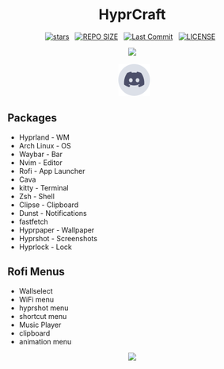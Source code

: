 <h1 align="center">HyprCraft</h1>

<div align="center">
<p>
<a href="https://github.com/zephardev/hyprcraft/stargazers"><img src="https://img.shields.io/github/stars/zephardev/hyprcraft?style=for-the-badge&logo=starship&color=C9CBFF&logoColor=C9CBFF&labelColor=302D41" alt="stars"><a>&nbsp;&nbsp;
<!-- <a href="https://github.com/zephardev/hyprcraft/"><img src="https://img.shields.io/github/repo-size/zephardev/hyprcraft?style=for-the-badge&logo=hyprland&logoColor=f9e2af&label=Size&labelColor=302D41&color=f9e2af" alt="REPO SIZE"></a>&nbsp;&nbsp; -->
<a href="https://github.com/zephardev/hyprcraft/"><img src="https://img.shields.io/github/forks/zephardev/hyprcraft?style=for-the-badge&logo=appveyor&logoColor=f9e2af&label=Forks&labelColor=302D41&color=f9e2af" alt="REPO SIZE"></a>&nbsp;&nbsp;
<a href="https://github.com/zephardev/hyprcraft/commits/main/"><img src="https://img.shields.io/github/last-commit/ad1822/hyprdots?style=for-the-badge&logo=github&logoColor=eba0ac&label=Last%20Commit&labelColor=302D41&color=eba0ac" alt="Last Commit"></a>&nbsp;&nbsp;
<a href="https://github.com/zephardev/hyprcraft/blob/main/LICENSE"><img src="https://img.shields.io/github/license/zephardev/hyprcraft?style=for-the-badge&logo=&color=CBA6F7&logoColor=CBA6F7&labelColor=302D41" alt="LICENSE"></a>&nbsp;&nbsp;
</p>
</div>

<p align="center">
  <img src="https://raw.githubusercontent.com/catppuccin/catppuccin/main/assets/palette/macchiato.png" width="400" />
</p>

  <p align="center">
  <img src="https://raw.githubusercontent.com/catppuccin/catppuccin/main/assets/misc/transparent.png" height="1" width="5"/>
  <a href="https://discord.com/server">
    <picture>
      <source srcset="https://raw.githubusercontent.com/catppuccin/catppuccin/main/assets/social/macchiato_discord.svg" width="64" height="64" alt="Discord Logo" media="(prefers-color-scheme: dark)"/>
      <source srcset="https://raw.githubusercontent.com/catppuccin/catppuccin/main/assets/social/latte_discord.svg" width="64" height="64" alt="Discord Logo" media="(prefers-color-scheme: light), (prefers-color-scheme: no-preference)"/>
      <img src="https://raw.githubusercontent.com/catppuccin/catppuccin/main/assets/social/latte_discord.svg" width="64" height="64" alt="Discord Logo"/>
    </picture>
  </a>
</p>

<h2 align="left">Packages</h2>

- Hyprland - WM 
- Arch Linux - OS
- Waybar - Bar
- Nvim -  Editor
- Rofi - App Launcher
- Cava
- kitty - Terminal
- Zsh - Shell
- Clipse - Clipboard
- Dunst - Notifications
- fastfetch
- Hyprpaper - Wallpaper
- Hyprshot - Screenshots
- Hyprlock - Lock

<h2 align="left">Rofi Menus</h2>

- Wallselect
- WiFi menu
- hyprshot menu
- shortcut menu
- Music Player
- clipboard
- animation menu
  
<p align="center">
  <img src="https://raw.githubusercontent.com/catppuccin/catppuccin/main/assets/footers/gray0_ctp_on_line.svg?sanitize=true" />
</p>









